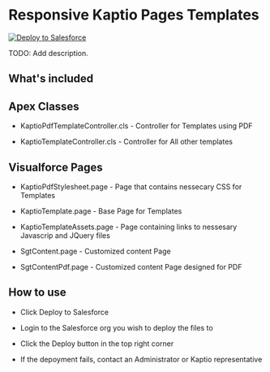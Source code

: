 # Responsive Kaptio Pages Templates

[![Deploy to Salesforce](https://raw.githubusercontent.com/afawcett/githubsfdeploy/master/src/main/webapp/resources/img/deploy.png)](https://githubsfdeploy.herokuapp.com?owner=Kaptio&repo=responsive-kaptio-pages-templates)

TODO: Add description.

## What's included

## Apex Classes 
* KaptioPdfTemplateController.cls - Controller for Templates using PDF

* KaptioTemplateController.cls - Controller for All other templates

## Visualforce Pages
* KaptioPdfStylesheet.page - Page that contains nessecary CSS for Templates

* KaptioTemplate.page - Base Page for Templates

* KaptioTemplateAssets.page - Page containing links to nessesary Javascrip and JQuery files

* SgtContent.page - Customized content Page

* SgtContentPdf.page - Customized  content Page designed for PDF

## How to use
* Click Deploy to Salesforce

* Login to the Salesforce org you wish to deploy the files to

* Click the Deploy button in the top right corner

* If the depoyment fails, contact an Administrator or Kaptio representative
